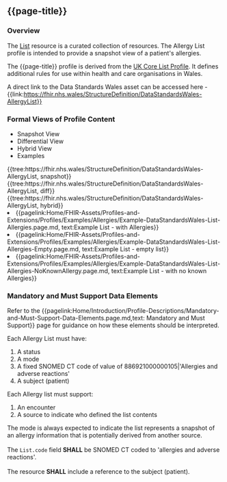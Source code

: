 <div class="warning"><span class="ImplementWarn"></span></div>

## {{page-title}}

### Overview
The [List](https://hl7.org/fhir/list.html) resource is a curated collection of resources. The Allergy List profile is intended to provide a snapshot view of a patient's allergies.

The {{page-title}} profile is derived from the [UK Core List Profile](https://simplifier.net/packages/fhir.r4.ukcore.stu1/1.0.0/files/806176). It defines additional rules for use within health and care organisations in Wales.

A direct link to the Data Standards Wales asset can be accessed here - {{link:https://fhir.nhs.wales/StructureDefinition/DataStandardsWales-AllergyList}}

### Formal Views of Profile Content
<div class="tab-wrap">
  <ul class="tab-head">
    <li class="tablink tab-active" onclick="openCity(this,'tabsnap')" data-target="tabsnap">
      Snapshot View
    </li>
    <li class="tablink" onclick="openCity(this,'tabdiff')" data-target="tabdiff">
      Differential View
    </li>
    <li class="tablink" onclick="openCity(this,'tabhybrid')" data-target="tabhybrid">
      Hybrid View
    </li>
    <li class="tablink" onclick="openCity(this,'tabeg')" data-target="tabeg">
      Examples
    </li>    
  </ul>
  <div class="tab-main">
    <div id="tabsnap" class="tabcontent active">      
      {{tree:https://fhir.nhs.wales/StructureDefinition/DataStandardsWales-AllergyList, snapshot}}
    </div>
    <div id="tabdiff" class="tabcontent">
      {{tree:https://fhir.nhs.wales/StructureDefinition/DataStandardsWales-AllergyList, diff}}
  </div>
    <div id="tabhybrid" class="tabcontent">
      {{tree:https://fhir.nhs.wales/StructureDefinition/DataStandardsWales-AllergyList, hybrid}}
  </div>
  <div id="tabeg" class="tabcontent">
    <list>
      <li>{{pagelink:Home/FHIR-Assets/Profiles-and-Extensions/Profiles/Examples/Allergies/Example-DataStandardsWales-List-Allergies.page.md, text:Example List - with Allergies}}</li>  
            <li>{{pagelink:Home/FHIR-Assets/Profiles-and-Extensions/Profiles/Examples/Allergies/Example-DataStandardsWales-List-Allergies-Empty.page.md, text:Example List - empty list}}</li>  
                  <li>{{pagelink:Home/FHIR-Assets/Profiles-and-Extensions/Profiles/Examples/Allergies/Example-DataStandardsWales-List-Allergies-NoKnownAllergy.page.md, text:Example List - with no known Allergies}}</li>    
    </list>
  </div>    
</div>

### Mandatory and Must Support Data Elements
Refer to the {{pagelink:Home/Introduction/Profile-Descriptions/Mandatory-and-Must-Support-Data-Elements.page.md,text: Mandatory and Must Support}} page for guidance on how these elements should be interpreted.
 
Each Allergy List must have:
1. A status
2. A mode
3. A fixed SNOMED CT code of value of 886921000000105|'Allergies and adverse reactions'
4. A subject (patient)


Each Allergy list must support:
1. An encounter
2. A source to indicate who defined the list contents


The mode is always expected to indicate the list represents a snapshot of an allergy information that is potentially derived from another source.
<br><br>
The `List.code` field **SHALL** be SNOMED CT coded to 'allergies and adverse reactions'.
<br><br>
The resource **SHALL** include a reference to the subject (patient).





